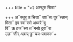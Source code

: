 +++
title = "०२ अस्थुरु चित्रा"

+++
अ᳓स्थुर् उ चित्रा᳓ उष᳓सः पुर᳓स्तान्  
मिता᳓ इव स्व᳓रवो अध्वरे᳓षु  
वि᳓ ऊ व्रज᳓स्य त᳓मसो दुवा᳓रा  
उछ᳓न्तीर् अव्रञ् छु᳓चयः पवाकाः᳓+